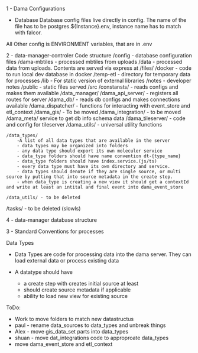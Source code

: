 
1 - Dama Configurations
 - Database
   Database config files live directly in config. The name of the file has to be postgres.${Instance}.env, instance name has to match with falcor.

 All Other config is ENVIRONMENT variables, that are in .env

2 - data-manager-controler Code structure
  /config - database configuration files
  /dama-mbtiles - processed mbtiles from uploads
  /data - processed data from uploads. Contents are served via express at /files/
  /docker - code to run local dev database in docker
  /temp-etl - directory for temporary data for processes
  /lib - For static version of external libraries
  /notes - developer notes
  /public - static files served
  /src 
  	/constansts/ - reads configs and makes them available
  	/data_manager/
	  	/dama_api_server/ - registers all routes for server
	  	/dama_db/ - reads db configs and makes connections available
	  	/dama_dispatcher/ - functions for interacting with event_store and etl_context
	  	/dama_gis/ - To be moved
	  	/dama_integration/ - to be moved
	  	/dama_meta/ service to get db info schema data
	  	/dama_tileserver/ - code and config for tileserver
	  	/dama_utils/ - universal utility functions

	/data_types/ 
	  	-A list of all data types that are available in the server
	  	- data types may be organized into folders
	  	- any data type should export its own moleculer service
	  	- data_type folders should have name convention dt-{type_name}
	  	- data_type folders should have index.service.(js/ts)
	  	- every data type must have its own directory and service.
	  	- data types should denote if they are single source, or multi source by putting that into source metadata in the create step.
	  	- when data_type is creating a new view it should get a contextId and write at least an intital and final event into dama_event_store

	/data_utils/ - to be deleted
   /tasks/ - to be deleted (slowls)

4 - data-manager database structure


3 - Standard Conventions for processes


Data Types
 - Data Types are code for processing data into the dama server. They can load external data or process existing data
 
 - A datatype should have
   - a create step with creates initial source at least
   - should create source metadata if applicable
   - ability to load new view for existing source


ToDo:
 - Work to move folders to match new datastructus
 - paul - rename data_sources to data_types and unbreak things
 - Alex - move gis_data_set parts into data_types
 - shuan - move dat_integrations code to approproate data_types
 - move dama_event_store and etl_context
   






